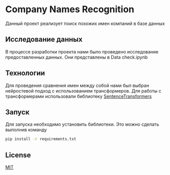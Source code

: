 # Company Names Recognition

Данный проект реализует поиск похожих имен компаний в базе данных

## Исследование данных
В процессе разработки проекта нами было проведено исследование предоставленных данных. Они представлены в Data check.ipynb

## Технологии
Для проведения сравнения имен между собой нами был выбран нейростевой подход с использованием трансформеров.
Для работы с трансформерами использовали библиотеку [SentenceTransformers](https://www.sbert.net/index.html)

## Запуск

Для запуска необходимо установить библиотеки. Это можно сделать выполнив команду

```bash
pip install -r requirements.txt
```
## License
[MIT](https://choosealicense.com/licenses/mit/)
 
